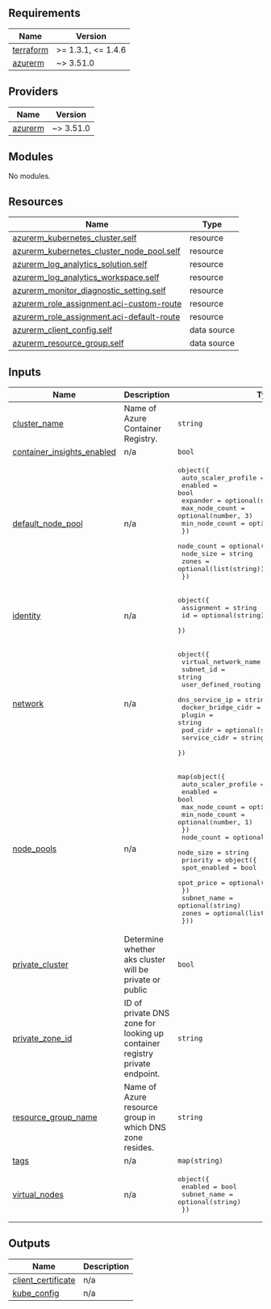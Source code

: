 <!-- BEGIN_TF_DOCS -->
## Requirements

| Name | Version |
|------|---------|
| <a name="requirement_terraform"></a> [terraform](#requirement\_terraform) | >= 1.3.1, <= 1.4.6 |
| <a name="requirement_azurerm"></a> [azurerm](#requirement\_azurerm) | ~> 3.51.0 |

## Providers

| Name | Version |
|------|---------|
| <a name="provider_azurerm"></a> [azurerm](#provider\_azurerm) | ~> 3.51.0 |

## Modules

No modules.

## Resources

| Name | Type |
|------|------|
| [azurerm_kubernetes_cluster.self](https://registry.terraform.io/providers/hashicorp/azurerm/latest/docs/resources/kubernetes_cluster) | resource |
| [azurerm_kubernetes_cluster_node_pool.self](https://registry.terraform.io/providers/hashicorp/azurerm/latest/docs/resources/kubernetes_cluster_node_pool) | resource |
| [azurerm_log_analytics_solution.self](https://registry.terraform.io/providers/hashicorp/azurerm/latest/docs/resources/log_analytics_solution) | resource |
| [azurerm_log_analytics_workspace.self](https://registry.terraform.io/providers/hashicorp/azurerm/latest/docs/resources/log_analytics_workspace) | resource |
| [azurerm_monitor_diagnostic_setting.self](https://registry.terraform.io/providers/hashicorp/azurerm/latest/docs/resources/monitor_diagnostic_setting) | resource |
| [azurerm_role_assignment.aci-custom-route](https://registry.terraform.io/providers/hashicorp/azurerm/latest/docs/resources/role_assignment) | resource |
| [azurerm_role_assignment.aci-default-route](https://registry.terraform.io/providers/hashicorp/azurerm/latest/docs/resources/role_assignment) | resource |
| [azurerm_client_config.self](https://registry.terraform.io/providers/hashicorp/azurerm/latest/docs/data-sources/client_config) | data source |
| [azurerm_resource_group.self](https://registry.terraform.io/providers/hashicorp/azurerm/latest/docs/data-sources/resource_group) | data source |

## Inputs

| Name | Description | Type | Default | Required |
|------|-------------|------|---------|:--------:|
| <a name="input_cluster_name"></a> [cluster\_name](#input\_cluster\_name) | Name of Azure Container Registry. | `string` | n/a | yes |
| <a name="input_container_insights_enabled"></a> [container\_insights\_enabled](#input\_container\_insights\_enabled) | n/a | `bool` | `true` | no |
| <a name="input_default_node_pool"></a> [default\_node\_pool](#input\_default\_node\_pool) | n/a | <pre>object({<br>    auto_scaler_profile = object({<br>      enabled        = bool<br>      expander       = optional(string, "random")<br>      max_node_count = optional(number, 3)<br>      min_node_count = optional(number, 1)<br>    })<br>    node_count = optional(number, 3)<br>    node_size  = string<br>    zones      = optional(list(string))<br>  })</pre> | n/a | yes |
| <a name="input_identity"></a> [identity](#input\_identity) | n/a | <pre>object({<br>    assignment  = string<br>    id          = optional(string)<br>  })</pre> | n/a | yes |
| <a name="input_network"></a> [network](#input\_network) | n/a | <pre>object({<br>    virtual_network_name = string<br>    subnet_id            = string<br>    user_defined_routing = optional(bool, false)<br>    dns_service_ip       = string<br>    docker_bridge_cidr   = string<br>    plugin               = string<br>    pod_cidr             = optional(string)<br>    service_cidr         = string<br>  })</pre> | n/a | yes |
| <a name="input_node_pools"></a> [node\_pools](#input\_node\_pools) | n/a | <pre>map(object({<br>    auto_scaler_profile = object({<br>      enabled        = bool<br>      max_node_count = optional(number, 3)<br>      min_node_count = optional(number, 1)<br>    })<br>    node_count = optional(number, 3)<br>    node_size  = string<br>    priority   = object({<br>      spot_enabled = bool<br>      spot_price   = optional(number, -1)<br>    })<br>    subnet_name = optional(string)<br>    zones       = optional(list(string))<br>  }))</pre> | `{}` | no |
| <a name="input_private_cluster"></a> [private\_cluster](#input\_private\_cluster) | Determine whether aks cluster will be private or public | `bool` | `true` | no |
| <a name="input_private_zone_id"></a> [private\_zone\_id](#input\_private\_zone\_id) | ID of private DNS zone for looking up container registry private endpoint. | `string` | n/a | yes |
| <a name="input_resource_group_name"></a> [resource\_group\_name](#input\_resource\_group\_name) | Name of Azure resource group in which DNS zone resides. | `string` | n/a | yes |
| <a name="input_tags"></a> [tags](#input\_tags) | n/a | `map(string)` | `{}` | no |
| <a name="input_virtual_nodes"></a> [virtual\_nodes](#input\_virtual\_nodes) | n/a | <pre>object({<br>    enabled     = bool<br>    subnet_name = optional(string)<br>  })</pre> | <pre>{<br>  "enabled": false<br>}</pre> | no |

## Outputs

| Name | Description |
|------|-------------|
| <a name="output_client_certificate"></a> [client\_certificate](#output\_client\_certificate) | n/a |
| <a name="output_kube_config"></a> [kube\_config](#output\_kube\_config) | n/a |
<!-- END_TF_DOCS -->